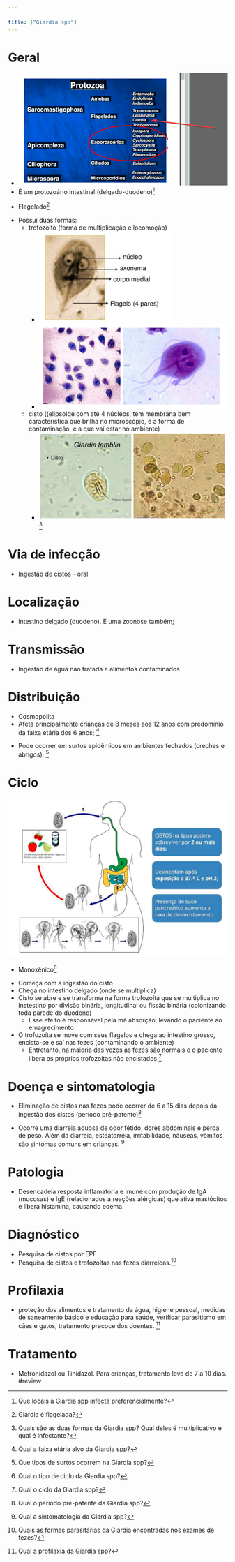 ```yaml
---

title: ["Giardia spp"]
---
```

# Geral
+ ![Pasted image 20210405145306.png](Pasted%20image%2020210405145306.png)
+ É um protozoário intestinal (delgado-duodeno)[^729536]

[^729536]: Que locais a Giardia spp infecta preferencialmente?

+ Flagelado[^582926]

[^582926]: Giardia é flagelada?

+ Possui duas formas: 
	+ trofozoíto (forma de multiplicação e locomoção) 
		+ ![Pasted image 20210405140708.png](Pasted%20image%2020210405140708.png)
		+ ![Pasted image 20210405140720.png](Pasted%20image%2020210405140720.png)
	+ cisto ((elipsoide com até 4 núcleos, tem membrana bem característica que brilha no microscópio, é a forma de contaminação, é a que vai estar no ambiente)
		+ ![Pasted image 20210405140648.png](Pasted%20image%2020210405140648.png)[^503998]

[^503998]: Quais são as duas formas da Giardia spp? Qual deles é multiplicativo e qual é infectante?


# Via de infecção
+ Ingestão de cistos - oral

# Localização
+ intestino delgado (duodeno). É uma zoonose também;

# Transmissão
+ Ingestão de água não tratada e alimentos contaminados

# Distribuição
+ Cosmopolita
+ Afeta principalmente crianças de 8 meses aos 12 anos com predomínio da faixa etária dos 6 anos; [^944263]

[^944263]: Qual a faixa etária alvo da Giardia spp?

+ Pode ocorrer em surtos epidêmicos em ambientes fechados (creches e abrigos); [^972704]

[^972704]: Que tipos de surtos ocorrem na Giardia spp?


# Ciclo
![Pasted image 20210405144649.png](Pasted%20image%2020210405144649.png)
+ Monoxênico[^780297]

[^780297]: Qual o tipo de ciclo da Giardia spp?

+ Começa com a ingestão do cisto 
+ Chega no intestino delgado (onde se multiplica)
+ Cisto se abre e se transforma na forma trofozoíta que se multiplica no instestino por divisão binária, longitudinal ou fissão binária (colonizando toda parede do duodeno)
	+ Esse efeito é responsável pela má absorção, levando o paciente ao emagrecimento
+ O trofozoíta se move com seus flagelos e chega ao intestino grosso, encista-se e saí nas fezes (contaminando o ambiente)
	+ Entretanto, na maioria das vezes as fezes são normais e o paciente libera os próprios trofozoítas não encistados.[^985151]

[^985151]: Qual o ciclo da Giardia spp?


# Doença e sintomatologia
+ Eliminação de cistos nas fezes pode ocorrer de 6 a 15 dias depois da ingestão dos cistos (período pré-patente)[^788474]

[^788474]: Qual o período pré-patente da Giardia spp?

+ Ocorre uma diarreia aquosa de odor fétido, dores abdominais e perda de peso. Além da diarreia, esteatorréia, irritabilidade, náuseas, vômitos são sintomas comuns em crianças. [^597575]

[^597575]: Qual a sintomatologia da Giardia spp?


# Patologia
+ Desencadeia resposta inflamatória e imune com produção de IgA (mucosas) e IgE (relacionados a reações alérgicas) que ativa mastócitos e libera histamina, causando edema. 

# Diagnóstico
+ Pesquisa de cistos por EPF
+ Pesquisa de cistos e trofozoítas nas fezes diarreicas.[^770392]

[^770392]:  Quais as formas parasitárias da Giardia encontradas nos exames de fezes? 


# Profilaxia
+ proteção dos alimentos e tratamento da água, higiene pessoal, medidas de saneamento básico e educação para saúde, verificar parasitismo em cães e gatos, tratamento precoce dos doentes. [^867936]

[^867936]: Qual a profilaxia da Giardia spp?


# Tratamento
+ Metronidazol ou Tinidazol. Para crianças, tratamento leva de 7 a 10 dias. #review 

